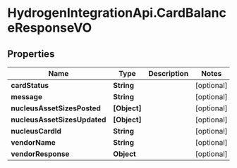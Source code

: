 # HydrogenIntegrationApi.CardBalanceResponseVO

## Properties
Name | Type | Description | Notes
------------ | ------------- | ------------- | -------------
**cardStatus** | **String** |  | [optional] 
**message** | **String** |  | [optional] 
**nucleusAssetSizesPosted** | **[Object]** |  | [optional] 
**nucleusAssetSizesUpdated** | **[Object]** |  | [optional] 
**nucleusCardId** | **String** |  | [optional] 
**vendorName** | **String** |  | [optional] 
**vendorResponse** | **Object** |  | [optional] 


